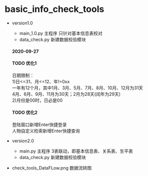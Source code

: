# basic_info_check_tools

*   version1.0
    * main_1.0.py  主程序      只针对基本信息表校对
    * data_check.py  新建数据校验模块
    #### 2020-09-27
    #### TODO 优化1
    日期限制：<br>
    1)日<=31、月<=12、年!=0xx<br>
    一年有12个月，其中1月、3月、5月、7月、8月、10月、12月为31天<br>
    4月、6月、9月、11月为30天；2月为28天(闰年为29天)<br>
    2)月份是00时，日必是00<br>
    #### TODO 优化2
    登陆窗口新增Enter快捷登录<br>
    人物自定义检索新增Enter快捷查询
    
*   version2.0
    * main.py  主程序      3表联动，即基本信息表、关系表、生平表
    * data_check.py  新建数据校验模块
*   check_tools_DataFLow.png  数据流转图


  
